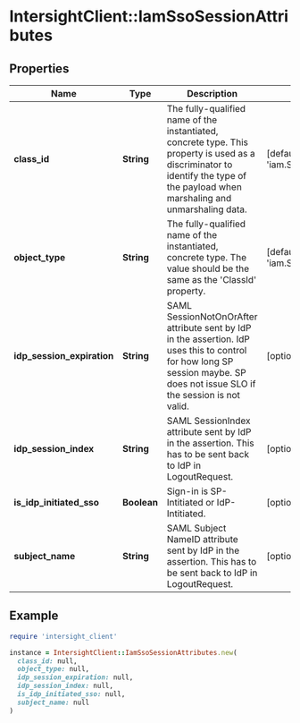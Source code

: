 # IntersightClient::IamSsoSessionAttributes

## Properties

| Name | Type | Description | Notes |
| ---- | ---- | ----------- | ----- |
| **class_id** | **String** | The fully-qualified name of the instantiated, concrete type. This property is used as a discriminator to identify the type of the payload when marshaling and unmarshaling data. | [default to &#39;iam.SsoSessionAttributes&#39;] |
| **object_type** | **String** | The fully-qualified name of the instantiated, concrete type. The value should be the same as the &#39;ClassId&#39; property. | [default to &#39;iam.SsoSessionAttributes&#39;] |
| **idp_session_expiration** | **String** | SAML SessionNotOnOrAfter attribute sent by IdP in the assertion. IdP uses this to control for how long SP session maybe. SP does not issue SLO if the session is not valid. | [optional][readonly] |
| **idp_session_index** | **String** | SAML SessionIndex attribute sent by IdP in the assertion. This has to be sent back to IdP in LogoutRequest. | [optional][readonly] |
| **is_idp_initiated_sso** | **Boolean** | Sign-in is SP-Intitiated or IdP-Intitiated. | [optional][readonly] |
| **subject_name** | **String** | SAML Subject NameID attribute sent by IdP in the assertion. This has to be sent back to IdP in LogoutRequest. | [optional][readonly] |

## Example

```ruby
require 'intersight_client'

instance = IntersightClient::IamSsoSessionAttributes.new(
  class_id: null,
  object_type: null,
  idp_session_expiration: null,
  idp_session_index: null,
  is_idp_initiated_sso: null,
  subject_name: null
)
```

